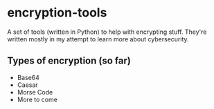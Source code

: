# encryption-tools
A set of tools (written in Python) to help with encrypting stuff. They're written mostly in my attempt to learn more about cybersecurity.

## Types of encryption (so far)
- Base64
- Caesar
- Morse Code
- More to come